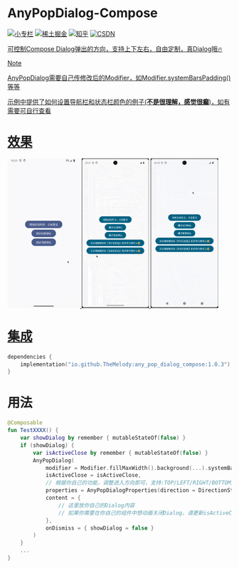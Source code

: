 AnyPopDialog-Compose
===============
<a href="https://xiaozhuanlan.com/u/halifax"><img alt="小专栏" src="https://img.shields.io/badge/%E5%B0%8F%E4%B8%93%E6%A0%8F-FF7055" ></a>
<a href="https://juejin.cn/user/8451824316670/posts"><img alt="稀土掘金" src="https://img.shields.io/badge/稀土掘金-056DE8" ></a>
<a href="https://www.zhihu.com/people/fq_halifax"><img src="https://img.shields.io/badge/%E7%9F%A5%E4%B9%8E-056DE8" alt="知乎"></a>
<a href="https://blog.csdn.net/logicsboy"><img src="https://img.shields.io/badge/CSDN-fc5531" alt="CSDN">

可控制Compose Dialog弹出的方向，支持上下左右，自由定制，真Dialog哦🔥

> [!NOTE]  
> AnyPopDialog需要自己传修改后的Modifier，如Modifier.systemBarsPadding()等等
> 
> 示例中提供了如何设置导航栏和状态栏颜色的例子(**不是很理解，感觉很癫**)，如有需要可自行查看


# 效果
<div>
    <img src="screenshot/preview.gif" width="32.4%"/>
    <img src="screenshot/小横条.gif" width="30%"/>
    <img src="screenshot/三大金刚.gif" width="30%"/>
</div>


# 集成

```gradle.kts
dependencies {
    implementation("io.github.TheMelody:any_pop_dialog_compose:1.0.3")
}
```

# 用法
```kotlin
@Composable
fun TestXXXX() {
    var showDialog by remember { mutableStateOf(false) }
    if (showDialog) {
        var isActiveClose by remember { mutableStateOf(false) }
        AnyPopDialog(
            modifier = Modifier.fillMaxWidth().background(...).systemBarsPadding(),
            isActiveClose = isActiveClose,
            // 根据你自己的功能，调整进入方向即可，支持:TOP/LEFT/RIGHT/BOTTOM/NONE
            properties = AnyPopDialogProperties(direction = DirectionState.BOTTOM),
            content = {
                // 这里放你自己的Dialog内容
                // 如果你需要在你自己的组件中想动画关闭Dialog，请更新isActiveClose
            },
            onDismiss = { showDialog = false }
        )
    }
    ...
}
```
